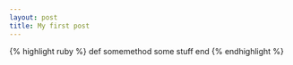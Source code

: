```yaml
---
layout: post
title: My first post
---
```


{% highlight ruby %}
  def somemethod
    some stuff
  end
{% endhighlight %}
